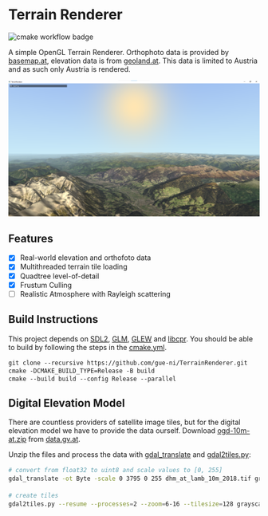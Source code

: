 # Terrain Renderer

![cmake workflow badge](https://github.com/gue-ni/TerrainRenderer/actions/workflows/cmake.yml/badge.svg)

A simple OpenGL Terrain Renderer. Orthophoto data is provided by [basemap.at](https://basemap.at/), elevation data is from
[geoland.at](http://www.geoland.at/). This data is limited to Austria and as such only Austria is rendered.

![](assets/showcase.png)

## Features

- [x] Real-world elevation and orthofoto data
- [x] Multithreaded terrain tile loading
- [X] Quadtree level-of-detail
- [X] Frustum Culling
- [ ] Realistic Atmosphere with Rayleigh scattering

## Build Instructions

This project depends on [SDL2](https://www.libsdl.org/), [GLM](https://github.com/g-truc/glm),
[GLEW](https://glew.sourceforge.net/) and [libcpr](https://github.com/libcpr/cpr). You should be able to
build by following the steps in the [cmake.yml](./.github/workflows/cmake.yml).

```
git clone --recursive https://github.com/gue-ni/TerrainRenderer.git
cmake -DCMAKE_BUILD_TYPE=Release -B build
cmake --build build --config Release --parallel
```

## Digital Elevation Model

There are countless providers of satellite image tiles, but for the digital elevation model we have to provide the
data ourself. Download [ogd-10m-at.zip](https://gis.ktn.gv.at/OGD/Geographie_Planung/ogd-10m-at.zip) from
[data.gv.at](https://www.data.gv.at/katalog/dataset/b5de6975-417b-4320-afdb-eb2a9e2a1db).

Unzip the files and process the data with [gdal_translate](https://gdal.org/programs/gdal_translate.html) and [gdal2tiles.py](https://gdal.org/programs/gdal2tiles.html):

```bash
# convert from float32 to uint8 and scale values to [0, 255]
gdal_translate -ot Byte -scale 0 3795 0 255 dhm_at_lamb_10m_2018.tif grayscale-byte-fullsize.tif

# create tiles
gdal2tiles.py --resume --processes=2 --zoom=6-16 --tilesize=128 grayscale-byte-fullsize.tif tiles
```
